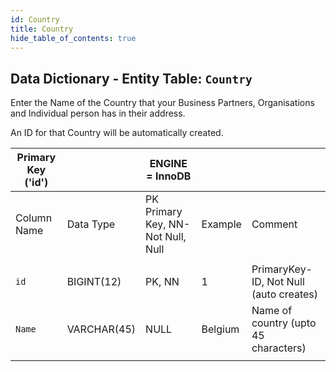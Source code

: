 ```yaml
---
id: Country
title: Country
hide_table_of_contents: true
---
```


## Data Dictionary - Entity Table: `Country`

Enter the Name of the Country that your Business Partners, Organisations and Individual person has in their address.

An ID for that Country will be automatically created.

| Primary Key ('id')||ENGINE = InnoDB|||
|---|---|---|---|---|
| Column Name| Data Type|PK Primary Key, NN-Not Null, Null|Example|Comment|
||
|`id`| BIGINT(12)|PK, NN|1|PrimaryKey-ID, Not Null (auto creates)|
|`Name`| VARCHAR(45)|NULL|Belgium| Name of country (upto 45 characters)|
||
